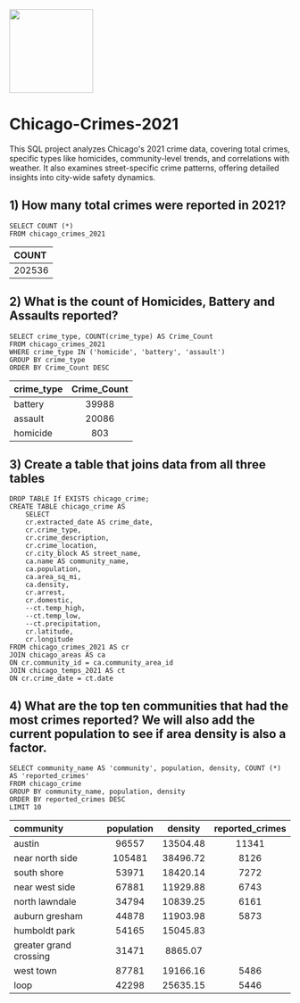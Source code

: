 
<img src="https://github.com/ManuHernandezz/Chicago-Crimes-2021/assets/130862652/c8810714-a638-4de3-a859-9a5ee0bde115" width="150" height="150">

# Chicago-Crimes-2021
This SQL project analyzes Chicago's 2021 crime data, covering total crimes, specific types like homicides, community-level trends, and 
correlations with weather. It also examines street-specific crime patterns, offering detailed insights into city-wide safety dynamics.

## 1) How many total crimes were reported in 2021?
    SELECT COUNT (*)
    FROM chicago_crimes_2021

    
 | COUNT      | 
 | :---       | 
 |   202536   | 

## 2) What is the count of Homicides, Battery and Assaults reported?
    SELECT crime_type, COUNT(crime_type) AS Crime_Count
    FROM chicago_crimes_2021
    WHERE crime_type IN ('homicide', 'battery', 'assault')
    GROUP BY crime_type
    ORDER BY Crime_Count DESC


| crime_type      | Crime_Count | 
| :---        |    :----:   |
| battery      | 39988       |
| assault   | 20086        |
|  homicide           |    803         |


## 3) Create a  table that joins data from all three tables

    DROP TABLE If EXISTS chicago_crime;
    CREATE TABLE chicago_crime AS
	    SELECT
	    cr.extracted_date AS crime_date,
	    cr.crime_type,
	    cr.crime_description,
	    cr.crime_location,
	    cr.city_block AS street_name,
	    ca.name AS community_name,
	    ca.population,
	    ca.area_sq_mi,
	    ca.density,
	    cr.arrest,
	    cr.domestic,
	    --ct.temp_high,
	    --ct.temp_low,
	    --ct.precipitation,
	    cr.latitude,
	    cr.longitude
    FROM chicago_crimes_2021 AS cr
    JOIN chicago_areas AS ca
    ON cr.community_id = ca.community_area_id
    JOIN chicago_temps_2021 AS ct
    ON cr.crime_date = ct.date


## 4) What are the top ten communities that had the most crimes reported? We will also add the current population to see if area density is also a factor.
    SELECT community_name AS 'community', population, density, COUNT (*) AS 'reported_crimes'
    FROM chicago_crime
    GROUP BY community_name, population, density
    ORDER BY reported_crimes DESC
    LIMIT 10

|community	|population	|density	|reported_crimes|
| :---        |    :----:   |    :----:   |    :----:   |
|austin|96557	|13504.48 |11341|
|near north side	|105481	|38496.72|8126|
|south shore	|53971	|18420.14|7272|
|near west side	|67881	|11929.88|6743|
|north lawndale	|34794	|10839.25|6161|
|auburn gresham	|44878	|11903.98|5873|
|humboldt park	|54165	|15045.83|	|5767|
|greater grand crossing	|31471|8865.07|	|5545|
|west town	|87781	|19166.16|5486|
|loop|	42298	|25635.15|5446|






